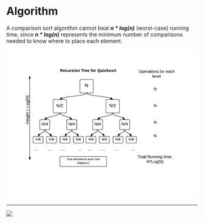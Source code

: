 # Algorithm

A comparison sort algorithm cannot beat <strong><i>n * log(n)</i></strong> (worst-case) running time, since <strong><i>n * log(n)</i></strong> represents the minimum number of comparisons needed to know where to place each element.

<img src="./RecursionTree.png">
<hr>
<img src="./recursive divide and conquer.jpg">
